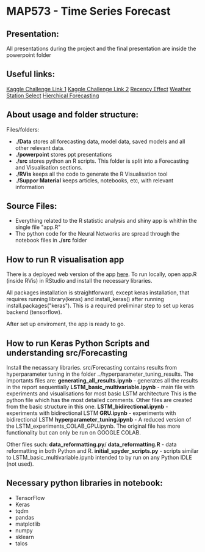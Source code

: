 # MAP573 - Time Series Forecast

## Presentation:

All presentations during the project and the final presentation are inside the powerpoint folder

## Useful links:

[Kaggle Challenge Link 1](https://www.kaggle.com/apoorvabhide/energy-consumption-time-series-forecasting-in-r/notebook#Introduction)
[Kaggle Challenge Link 2](https://www.kaggle.com/c/global-energy-forecasting-competition-2012-load-forecasting/dat)
[Recency Effect](https://www.sciencedirect.com/science/article/pii/S0169207015001557?via%3Dihub)
[Weather Station Select](https://www.sciencedirect.com/science/article/pii/S0169207014001319?via%3Dihub)
[Hierchical Forecasting](https://www.sciencedirect.com/science/article/pii/S0169207013000757)


## About usage and folder structure:

Files/folders: 

+ **./Data** stores all forecasting data, model data, saved models and all other relevant data.
+ **./powerpoint** stores ppt presentations
+ **./src** stores python an R scripts. This folder is split into a Forecasting and Visualisation sections.
+ **./RVis** keeps all the code to generate the R Visualisation tool
+ **./Suppor Material** keeps articles, notebooks, etc, with relevant information

## Source Files: 

+ Everything related to the R statistic analysis and shiny app is whithin the single file "app.R" 
+ The python code for the Neural Networks are spread through the notebook files in **./src** folder

## How to run R visualisation app

There is a deployed web version of the app [here](https://pedromacedo41.shinyapps.io/rvis/).
To run locally, open app.R (inside RVis) in RStudio and install the necessary libraries. 

All packages installation is straightforward, except keras installation, that requires 
running library(keras) and install_keras() after running install.packages("keras"). 
This is a required preliminar step to set up keras backend (tensorflow). 

After set up enviroment, the app is ready to go. 

## How to run Keras Python Scripts and understanding src/Forecasting

Install the necassary libraries. 
src/Forecasting contains results from hyperparameter tuning in the folder ../hyperparameter_tuning_results.
The importants files are:
	**generating_all_results.ipynb** - generates all the results in the report sequentially
	**LSTM_basic_multivariable.ipynb** - main file with experiments and visualisations for most basic LSTM architecture
		This is the python file which has the most detailed comments. 
		Other files are created from the basic structure in this one.
	**LSTM_bidirectional.ipynb** - experiments with bidirectional LSTM
	**GRU.ipynb** - experiments with bidirectional LSTM
	**hyperparameter_tuning.ipynb** - A reduced version of the LSTM_experiments_COLAB_GPU.ipynb.
		The original file has more functionality but can only be run on GOOGLE COLAB.

Other files such:
	**data_reformatting.py**/ **data_reformatting.R** - data reformatting in both Python and R.
	**initial_spyder_scripts.py** - scripts similar to LSTM_basic_multivariable.ipynb intended to by run on any Python IDLE (not used).
	
## Necessary python libraries in notebook: 

+ TensorFlow
+ Keras
+ tqdm
+ pandas
+ matplotlib
+ numpy
+ sklearn
+ talos

